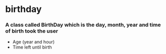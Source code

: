 # birthday
###  A class called BirthDay which is the day, month, year and time of birth took the user
* Age (year and hour)
* Time left until birth

